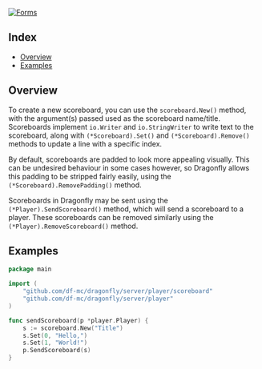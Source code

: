 [![Forms](https://badges.fyi/static/go.dev/Documentation/29BEB0)](https://pkg.go.dev/github.com/df-mc/dragonfly/dragonfly/player/scoreboard?tab=doc)

## Index
* [Overview](#overview)
* [Examples](#examples)

## Overview
To create a new scoreboard, you can use the `scoreboard.New()` method, with the argument(s) passed used as the
scoreboard name/title. Scoreboards implement `io.Writer` and `io.StringWriter` to write text to the scoreboard,
along with `(*Scoreboard).Set()` and `(*Scoreboard).Remove()` methods to update a line with a specific index.

By default, scoreboards are padded to look more appealing visually. This can be undesired behaviour in some cases
however, so Dragonfly allows this padding to be stripped fairly easily, using the `(*Scoreboard).RemovePadding()`
method.

Scoreboards in Dragonfly may be sent using the `(*Player).SendScoreboard()` method, which will send a scoreboard
to a player. These scoreboards can be removed similarly using the `(*Player).RemoveScoreboard()` method.

## Examples

```go
package main

import (
	"github.com/df-mc/dragonfly/server/player/scoreboard"
	"github.com/df-mc/dragonfly/server/player"
)

func sendScoreboard(p *player.Player) {
	s := scoreboard.New("Title")
	s.Set(0, "Hello,")
	s.Set(1, "World!")
	p.SendScoreboard(s)
}
```